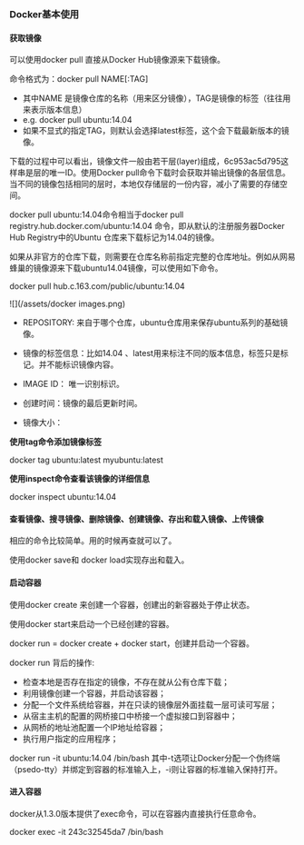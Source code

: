 ### Docker基本使用

#### 获取镜像

可以使用docker pull 直接从Docker Hub镜像源来下载镜像。

命令格式为：docker pull NAME\[:TAG\]

* 其中NAME 是镜像仓库的名称（用来区分镜像），TAG是镜像的标签（往往用来表示版本信息）
* e.g. docker pull ubuntu:14.04
* 如果不显式的指定TAG，则默认会选择latest标签，这个会下载最新版本的镜像。

下载的过程中可以看出，镜像文件一般由若干层\(layer\)组成，6c953ac5d795这样串是层的唯一ID。使用Docker pull命令下载时会获取并输出镜像的各层信息。当不同的镜像包括相同的层时，本地仅存储层的一份内容，减小了需要的存储空间。

docker pull ubuntu:14.04命令相当于docker pull registry.hub.docker.com/ubuntu:14.04 命令，即从默认的注册服务器Docker Hub Registry中的Ubuntu 仓库来下载标记为14.04的镜像。

如果从非官方的仓库下载，则需要在仓库名称前指定完整的仓库地址。例如从网易蜂巢的镜像源来下载ubuntu14.04镜像，可以使用如下命令。

docker pull hub.c.163.com/public/ubuntu:14.04

![](/assets/docker images.png)

* REPOSITORY:  来自于哪个仓库，ubuntu仓库用来保存ubuntu系列的基础镜像。

* 镜像的标签信息：比如14.04 、latest用来标注不同的版本信息，标签只是标记。并不能标识镜像内容。

* IMAGE ID： 唯一识别标识。

* 创建时间：镜像的最后更新时间。

* 镜像大小：

**使用tag命令添加镜像标签**

docker tag ubuntu:latest myubuntu:latest

**使用inspect命令查看该镜像的详细信息**

docker inspect ubuntu:14.04

#### 查看镜像、搜寻镜像、删除镜像、创建镜像、存出和载入镜像、上传镜像

相应的命令比较简单。用的时候再查就可以了。

使用docker save和 docker load实现存出和载入。

#### 启动容器

使用docker create 来创建一个容器，创建出的新容器处于停止状态。

使用docker start来启动一个已经创建的容器。

docker run = docker create + docker start，创建并启动一个容器。

docker run 背后的操作:

* 检查本地是否存在指定的镜像，不存在就从公有仓库下载；
* 利用镜像创建一个容器，并启动该容器；
* 分配一个文件系统给容器，并在只读的镜像层外面挂载一层可读可写层；
* 从宿主主机的配置的网桥接口中桥接一个虚拟接口到容器中；
* 从网桥的地址池配置一个IP地址给容器；
* 执行用户指定的应用程序；

docker run -it ubuntu:14.04 /bin/bash 其中-t选项让Docker分配一个伪终端（psedo-tty）并绑定到容器的标准输入上，-i则让容器的标准输入保持打开。

#### 进入容器

docker从1.3.0版本提供了exec命令，可以在容器内直接执行任意命令。

docker exec -it 243c32545da7 /bin/bash

